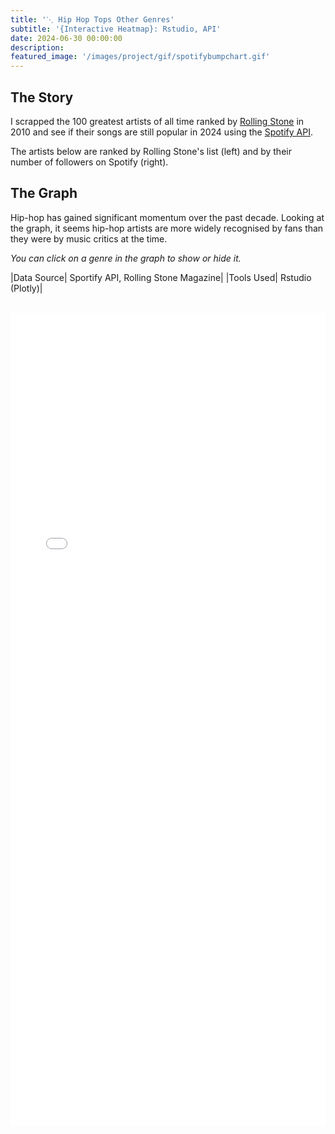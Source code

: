 ```yaml
---
title: '⋱ Hip Hop Tops Other Genres'
subtitle: '{Interactive Heatmap}: Rstudio, API'
date: 2024-06-30 00:00:00
description: 
featured_image: '/images/project/gif/spotifybumpchart.gif'
---
```


## The Story

I scrapped the 100 greatest artists of all time ranked by [Rolling Stone](https://www.rollingstone.com/music/music-lists/100-greatest-artists-147446) in 2010 and see if their songs are still popular in 2024 using the [Spotify API](https://developer.spotify.com/documentation/web-api). 

The artists below are ranked by Rolling Stone's list (left) and by their number of followers on Spotify (right).

## The Graph

Hip-hop has gained significant momentum over the past decade. Looking at the graph, it seems hip-hop artists are more widely recognised by fans than they were by music critics at the time.

*You can click on a genre in the graph to show or hide it.*

|Data Source| Sportify API, Rolling Stone Magazine|
|Tools Used| Rstudio (Plotly)|


<br>

<div class="l-page">
  <iframe src="{{ '/images/project/plotly/bumpchart_spotify.html' | relative_url }}" frameborder='0' scrolling='no' height="1300px" width="100%" style="border: 0px grey;"></iframe>
</div>
